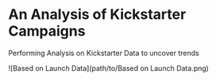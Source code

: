 # An Analysis of Kickstarter Campaigns
Performing Analysis on Kickstarter Data to uncover trends

![Based on Launch Data](path/to/Based on Launch Data.png)
